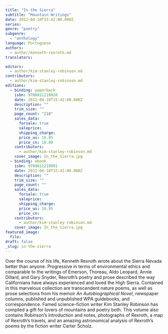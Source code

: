```yaml
---
title: "In the Sierra"
subtitle: "Mountain Writings"
date: 2012-04-10T15:42:00.000Z
series:
genre: "poetry"
subgenre:
  - "anthology"
language: Portuguese
authors:
  - author/kenneth-rexroth.md
translators:

editors:
  - author/kim-stanley-robinson.md
contributors:
  - author/kim-stanley-robinson.md
editions:
  - binding: paperback
    isbn: 9780811219020
    date: 2012-04-10T15:42:00.000Z
    description: ""
    trim_size: ""
    page_count: "218"
    sales_data:
      forsale: true
      saleprice:
      shipping_charge:
      price_us: 16.95
      price_cn: 18.00
    contributors:
      - author/kim-stanley-robinson.md
    cover_image: In_the_Sierra.jpg
  - binding: ebook
    isbn: 9780811219891
    date: 2012-04-10T15:42:00.000Z
    description: ""
    trim_size: ""
    page_count: ""
    sales_data:
      forsale: true
      saleprice:
      shipping_charge:
      price_us: 16.95
      price_cn:
    contributors:
      - author/kim-stanley-robinson.md
    cover_image: In_the_Sierra.jpg
featured_image:
  file:
draft: false
_slug: in-the-sierra
---
```


Over the course of his life, Kenneth Rexroth wrote about the Sierra Nevada better than anyone. Progressive in terms of environmental ethics and comparable to the writings of Emerson, Thoreau, Aldo Leopard, Annie Dillard, and Gary Snyder, Rexroth’s poetry and prose described the way Californians have always experienced and loved the High Sierra. Contained in this marvelous collection are transcendent nature poems, as well as prose selections from his memoir _An Autobiographical Novel_, newspaper columns, published and unpublished WPA guidebooks, and correspondence. Famed science-fiction writer Kim Stanley Robinson has compiled a gift for lovers of mountains and poetry both. This volume also contains Robinson’s introduction and notes, photographs of Rexroth, a map of Rexroth’s travels, and an amazing astronomical analysis of Rexroth’s poems by the fiction writer Carter Scholz.

